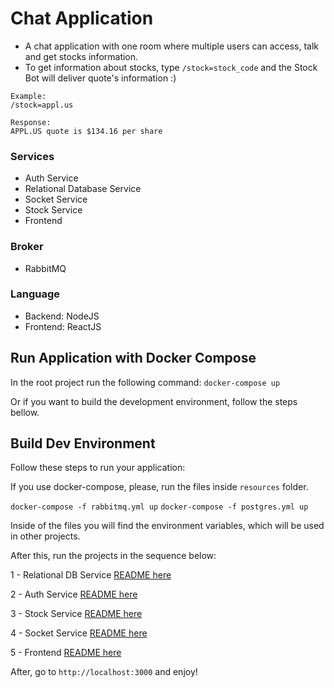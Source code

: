 # Chat Application

- A chat application with one room where multiple users can access, talk and get stocks information.
- To get information about stocks, type `/stock=stock_code` and the Stock Bot will deliver quote's information :)
```
Example:
/stock=appl.us

Response:
APPL.US quote is $134.16 per share
```

### Services

- Auth Service
- Relational Database Service
- Socket Service
- Stock Service
- Frontend

### Broker
- RabbitMQ

### Language
- Backend: NodeJS
- Frontend: ReactJS


## Run Application with Docker Compose

In the root project run the following command: `docker-compose up`


Or if you want to build the development environment, follow the steps bellow.

## Build Dev Environment
Follow these steps to run your application:

If you use docker-compose, please, run the files inside `resources` folder.

`docker-compose -f rabbitmq.yml up`
`docker-compose -f postgres.yml up`

Inside of the files you will find the environment variables, which will be used in other projects.

After this, run the projects in the sequence below:


1 - Relational DB Service [README here](./relational-db-service)

2 - Auth Service [README here](./auth-service)

3 - Stock Service [README here](./stock-service)

4 - Socket Service [README here](./socket-service)

5 - Frontend [README here](./chat-frontend)

After, go to `http://localhost:3000` and enjoy!